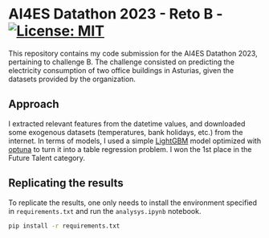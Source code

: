 # AI4ES Datathon 2023 - Reto B - [![License: MIT](https://img.shields.io/badge/License-MIT-yellow.svg)](https://opensource.org/licenses/MIT)

This repository contains my code submission for the AI4ES Datathon 2023, pertaining to challenge B. The challenge consisted on predicting the electricity consumption of two office buildings in Asturias, given the datasets provided by the organization.

## Approach

I extracted relevant features from the datetime values, and downloaded some exogenous datasets (temperatures, bank holidays, etc.) from the internet. In terms of models, I used a simple [LightGBM](https://github.com/microsoft/LightGBM) model optimized with [optuna](https://optuna.org/) to turn it into a table regression problem. I won the 1st place in the Future Talent category.

## Replicating the results

To replicate the results, one only needs to install the environment specified in `requirements.txt` and run the `analysys.ipynb` notebook. 

```sh
pip install -r requirements.txt
```